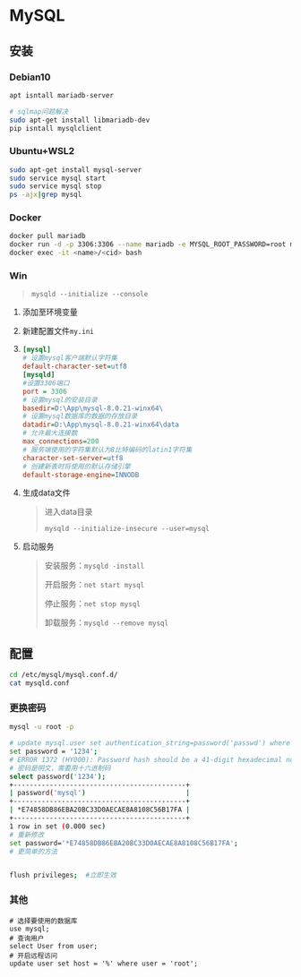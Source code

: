 <!-- 
title: MySQL
sort: 
--> 

# MySQL

## 安装

### Debian10

```bash
apt isntall mariadb-server

# sqlmap问题解决
sudo apt-get install libmariadb-dev
pip isntall mysqlclient
```

### Ubuntu+WSL2

```bash
sudo apt-get install mysql-server 
sudo service mysql start
sudo service mysql stop
ps -ajx|grep mysql
```

### Docker

```bash
docker pull mariadb
docker run -d -p 3306:3306 --name mariadb -e MYSQL_ROOT_PASSWORD=root mariadb
docker exec -it <name>/<cid> bash
```

### Win

> `mysqld --initialize --console`

1. 添加至环境变量

2. 新建配置文件`my.ini`

3. ```ini
   [mysql]
   # 设置mysql客户端默认字符集
   default-character-set=utf8
   [mysqld]
   #设置3306端口
   port = 3306
   # 设置mysql的安装目录
   basedir=D:\App\mysql-8.0.21-winx64\
   # 设置mysql数据库的数据的存放目录
   datadir=D:\App\mysql-8.0.21-winx64\data
   # 允许最大连接数
   max_connections=200
   # 服务端使用的字符集默认为8比特编码的latin1字符集
   character-set-server=utf8
   # 创建新表时将使用的默认存储引擎
   default-storage-engine=INNODB
   ```

4. 生成data文件

   > 进入data目录
   >
   > `mysqld --initialize-insecure --user=mysql`

5. 启动服务

   > 安装服务：`mysqld -install`
   >
   > 开启服务：`net start mysql `
   >
   > 停止服务：`net stop mysql`
   >
   > 卸载服务：`mysqld --remove mysql`

## 配置

```bash
cd /etc/mysql/mysql.conf.d/
cat mysqld.conf
```

### 更换密码

```bash
mysql -u root -p

# update mysql.user set authentication_string=password('passwd') where user='root';
set password = '1234';
# ERROR 1372 (HY000): Password hash should be a 41-digit hexadecimal number
# 密码是明文，需要用十六进制码
select password('1234');
+-------------------------------------------+
| password('mysql')                         |
+-------------------------------------------+
| *E74858DB86EBA20BC33D0AECAE8A8108C56B17FA |
+-------------------------------------------+
1 row in set (0.000 sec)
# 重新修改
set password='*E74858DB86EBA20BC33D0AECAE8A8108C56B17FA';
# 更简单的方法


flush privileges;  #立即生效
```

### 其他

```mysql
# 选择要使用的数据库
use mysql;
# 查询用户
select User from user;
# 开启远程访问
update user set host = '%' where user = 'root';	
```

